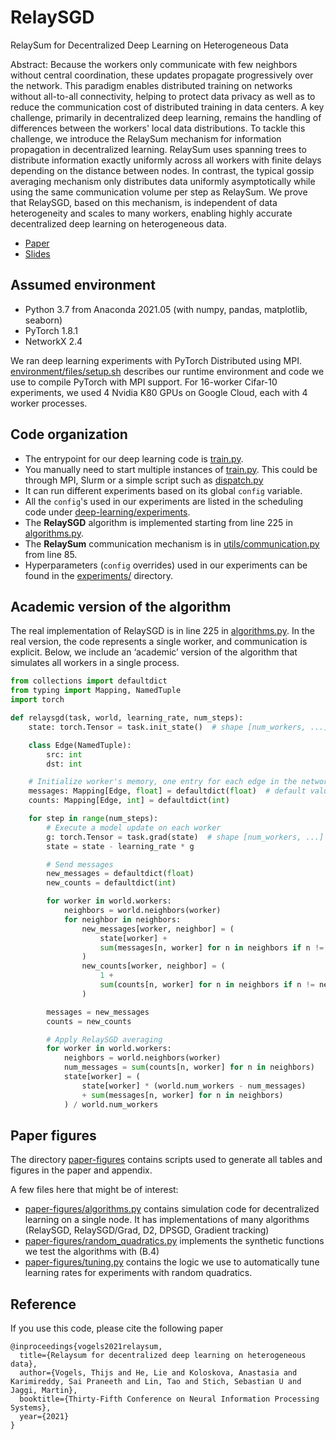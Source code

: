 # RelaySGD

RelaySum for Decentralized Deep Learning on Heterogeneous Data

Abstract: Because the workers only communicate with few neighbors without central coordination, these updates propagate progressively over the network.
This paradigm enables distributed training on networks without all-to-all connectivity, helping to protect data privacy as well as to reduce the communication cost of distributed training in data centers.
A key challenge, primarily in decentralized deep learning, remains the handling of differences between the workers' local data distributions.
To tackle this challenge, we introduce the RelaySum mechanism for information propagation in decentralized learning.
RelaySum uses spanning trees to distribute information exactly uniformly across all workers with finite delays depending on the distance between nodes.
In contrast, the typical gossip averaging mechanism only distributes data uniformly asymptotically while using the same communication volume per step as RelaySum.
We prove that RelaySGD, based on this mechanism, is independent of data heterogeneity and scales to many workers, enabling highly accurate decentralized deep learning on heterogeneous data.

- [Paper](https://papers.nips.cc/paper/2021/file/ebbdfea212e3a756a1fded7b35578525-Paper.pdf)
- [Slides](https://thijs.link/relaysgd-slides/index.html#0)

## Assumed environment

- Python 3.7 from Anaconda 2021.05 (with numpy, pandas, matplotlib, seaborn)
- PyTorch 1.8.1
- NetworkX 2.4


We ran deep learning experiments with PyTorch Distributed using MPI. [environment/files/setup.sh](environment/files/setup.sh) describes our runtime environment and code we use to compile PyTorch with MPI support. For 16-worker Cifar-10 experiments, we used 4 Nvidia K80 GPUs on Google Cloud, each with 4 worker processes.

## Code organization

- The entrypoint for our deep learning code is [train.py](deep-learning/train.py).
- You manually need to start multiple instances of [train.py](deep-learning/train.py). This could be through MPI, Slurm or a simple script such as [dispatch.py](deep-learning/dispatch.py)
- It can run different experiments based on its global `config` variable. 
- All the `config`'s used in our experiments are listed in the scheduling code under [deep-learning/experiments](deep-learning/experiments).
- The __RelaySGD__ algorithm is implemented starting from line 225 in [algorithms.py](deep-learning/algorithms.py).
- The __RelaySum__ communication mechanism is in [utils/communication.py](utils/communication.py) from line 85.
- Hyperparameters (`config` overrides) used in our experiments can be found in the [experiments/](experiments) directory.

## Academic version of the algorithm

The real implementation of RelaySGD is in line 225 in [algorithms.py](deep-learning/algorithms.py). 
In the real version, the code represents a single worker, and communication is explicit.
Below, we include an ‘academic’ version of the algorithm that simulates all workers in a single process.

```python
from collections import defaultdict
from typing import Mapping, NamedTuple
import torch

def relaysgd(task, world, learning_rate, num_steps):
    state: torch.Tensor = task.init_state()  # shape [num_workers, ...]

    class Edge(NamedTuple):
        src: int
        dst: int

    # Initialize worker's memory, one entry for each edge in the network
    messages: Mapping[Edge, float] = defaultdict(float)  # default value 0.0
    counts: Mapping[Edge, int] = defaultdict(int)

    for step in range(num_steps):
        # Execute a model update on each worker
        g: torch.Tensor = task.grad(state)  # shape [num_workers, ...]
        state = state - learning_rate * g

        # Send messages
        new_messages = defaultdict(float)
        new_counts = defaultdict(int)

        for worker in world.workers:
            neighbors = world.neighbors(worker)
            for neighbor in neighbors:
                new_messages[worker, neighbor] = (
                    state[worker] +
                    sum(messages[n, worker] for n in neighbors if n != neighbor)
                )
                new_counts[worker, neighbor] = (
                    1 + 
                    sum(counts[n, worker] for n in neighbors if n != neighbor)
                )

        messages = new_messages
        counts = new_counts

        # Apply RelaySGD averaging
        for worker in world.workers:
            neighbors = world.neighbors(worker)
            num_messages = sum(counts[n, worker] for n in neighbors)
            state[worker] = (
                state[worker] * (world.num_workers - num_messages) 
                + sum(messages[n, worker] for n in neighbors)
            ) / world.num_workers
```

## Paper figures

The directory [paper-figures](paper-figures) contains scripts used to generate all tables and figures in the paper and appendix. 

A few files here that might be of interest: 
- [paper-figures/algorithms.py](paper-figures/algorithms.py) contains simulation code for decentralized learning on a single node. It has implementations of many algorithms (RelaySGD, RelaySGD/Grad, D2, DPSGD, Gradient tracking)
- [paper-figures/random_quadratics.py](paper-figures/random_quadratics.py) implements the synthetic functions we test the algorithms with (B.4)
- [paper-figures/tuning.py](paper-figures/tuning.py) contains the logic we use to automatically tune learning rates for experiments with random quadratics.

## Reference
If you use this code, please cite the following paper

```
@inproceedings{vogels2021relaysum,
  title={Relaysum for decentralized deep learning on heterogeneous data},
  author={Vogels, Thijs and He, Lie and Koloskova, Anastasia and Karimireddy, Sai Praneeth and Lin, Tao and Stich, Sebastian U and Jaggi, Martin},
  booktitle={Thirty-Fifth Conference on Neural Information Processing Systems},
  year={2021}
}
```
